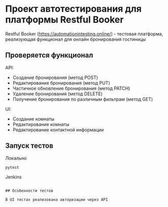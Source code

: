 # Проект автотестирования для платформы Restful Booker

Restful Booker (https://automationintesting.online/) - тестовая платформа, реализующая функционал для онлайн бронирования гостиницы

## Проверяется функционал

API:

* Создание бронирования (метод POST)
* Редактирование бронирования (метод PUT)
* Частичное обновление бронирования (метод PATCH)
* Удаление бронирования (метод DELETE)
* Получение бронирования по различным фильтрам (метод GET)

UI:

* Создание комнаты
* Редактирование комнаты
* Редактирование контактной информации

## Запуск тестов

Локально 

```bash
pytest
```

Jenkins

```

## Особенности тестов

В UI тестах реализована авторизации через API
